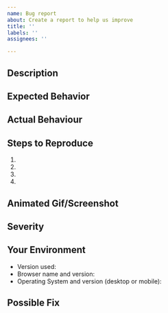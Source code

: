 ```yaml
---
name: Bug report
about: Create a report to help us improve
title: ''
labels: ''
assignees: ''

---
```


## Description
<!-- Provide a more detailed introduction to the issue itself, and why you consider it to be a bug -->
<!-- How has this bug affected you? What were you trying to accomplish? -->


## Expected Behavior
<!-- Tell us what should happen -->


## Actual Behaviour
<!-- Tell us what happens instead -->


## Steps to Reproduce
<!-- Provide an unambiguous set of steps to reproduce this bug -->
<!-- Include code to reproduce if relevant -->
<!-- Include links -->
<!-- Include user ID -->

1.
2.
3.
4.

## Animated Gif/Screenshot
<!-- Provide a screenshot or brief video reproducing the bug.  -->
<!-- Please try to have the dev tools opened on the network tab (press F12 to open the devtools of your browser -->

## Severity
<!-- Assign a label and explain the impact.

bug-s1: a critical feature is broken: checkout, payments, signup, login
bug-s2: a non-critical feature is broken, no workaround
bug-s3: a feature is broken but there is a workaround
bug-s4: it's annoying, but you can use it
bug-s5: we can live with it, only a few users impacted

https://github.com/openfoodfoundation/openfoodnetwork/wiki/Bug-severity
-->

## Your Environment
<!-- Include relevant details about the environment you experienced the bug in -->

* Version used:
* Browser name and version:
* Operating System and version (desktop or mobile):

## Possible Fix
<!-- Not obligatory, but suggest a fix or reason for the bug -->
